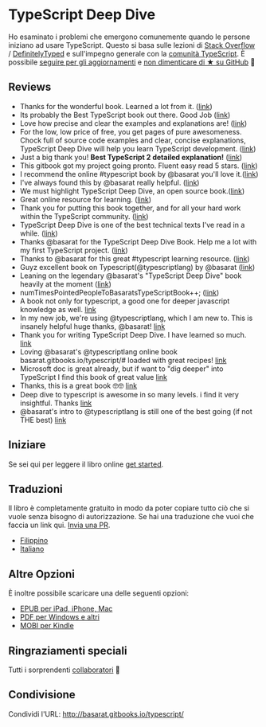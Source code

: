 TypeScript Deep Dive
=======

Ho esaminato i problemi che emergono comunemente quando le persone iniziano ad usare TypeScript. Questo si basa sulle lezioni di [Stack Overflow](http://stackoverflow.com/tags/typescript/topusers) / [DefinitelyTyped](https://github.com/DefinitelyTyped/) e sull'impegno generale con la [comunità TypeScript](https://github.com/TypeStrong/). È possibile [seguire per gli aggiornamenti](https://twitter.com/basarat) e [non dimenticare di ★ su GitHub](https://github.com/basarat/typescript-book) 🌹

## Reviews

* Thanks for the wonderful book. Learned a lot from it. ([link](https://www.gitbook.com/book/basarat/typescript/discussions/21#comment-1468279131934))
* Its probably the Best TypeScript book out there. Good Job ([link](https://twitter.com/thelondonjs/status/756419561570852864))
* Love how precise and clear the examples and explanations are! ([link](https://twitter.com/joe_mighty/status/758290957280346112))
* For the low, low price of free, you get pages of pure awesomeness. Chock full of source code examples and clear, concise explanations, TypeScript Deep Dive will help you learn TypeScript development. ([link](https://www.nativescript.org/blog/details/free-book-typescript-deep-dive))
* Just a big thank you! **Best TypeScript 2 detailed explanation!** ([link](https://www.gitbook.com/book/basarat/typescript/discussions/38))
* This gitbook got my project going pronto. Fluent easy read 5 stars. ([link](https://twitter.com/thebabellion/status/779888195559235584))
* I recommend the online #typescript book by @basarat you'll love it.([link](https://twitter.com/markpieszak/status/788099306590969860))
* I've always found this by @basarat really helpful. ([link](https://twitter.com/Brocco/status/789887640656945152))
* We must highlight TypeScript Deep Dive, an open source book.([link](https://www.siliconrepublic.com/enterprise/typescript-programming-javascript))
* Great online resource for learning. ([link](https://twitter.com/rdfuhr/status/790193307708076035))
* Thank you for putting this book together, and for all your hard work within the TypeScript community. ([link](https://github.com/basarat/typescript-book/pull/183#issuecomment-257799713))
* TypeScript Deep Dive is one of the best technical texts I've read in a while. ([link](https://twitter.com/borekb/status/794287092272599040))
* Thanks @basarat for the TypeScript Deep Dive Book. Help me a lot with my first TypeScript project. ([link](https://twitter.com/betolinck/status/797901548562960384))
* Thanks to @basarat for this great #typescript learning resource. ([link](https://twitter.com/markuse1501/status/799116176815230976))
* Guyz excellent book on Typescript(@typescriptlang) by @basarat ([link](https://twitter.com/deeinlove/status/813245965507260417))
* Leaning on the legendary @basarat's "TypeScript Deep Dive" book heavily at the moment ([link](https://twitter.com/sitapati/status/814379404956532737))
* numTimesPointedPeopleToBasaratsTypeScriptBook++; ([link](https://twitter.com/brocco/status/814227741696462848))
* A book not only for typescript, a good one for deeper javascript knowledge as well. [link](https://www.gitbook.com/book/basarat/typescript/discussions/59)
* In my new job, we're using @typescriptlang, which I am new to. This is insanely helpful huge thanks, @basarat! [link](https://twitter.com/netchkin/status/855339390566096896)
* Thank you for writing TypeScript Deep Dive. I have learned so much. [link](https://twitter.com/buctwbzs/status/857198618704355328?refsrc=email&s=11)
* Loving @basarat's @typescriptlang online book basarat.gitbooks.io/typescript/# loaded with great recipes! [link](https://twitter.com/ericliprandi/status/857608837309677568)
* Microsoft doc is great already, but if want to "dig deeper" into TypeScript I find this book of great value  [link](https://twitter.com/caludio/status/876729910550831104)
* Thanks, this is a great book 🤓🤓 [link](https://twitter.com/jjwonmin/status/885666375548547073)
* Deep dive to typescript is awesome in so many levels. i find it very insightful. Thanks [link](https://twitter.com/orenmizr/status/891083492787970053)
* @basarat's intro to @typescriptlang is still one of the best going (if not THE best) [link](https://twitter.com/stevealee/status/953953255968698368)

## Iniziare
Se sei qui per leggere il libro online [get started](http://basarat.gitbooks.io/typescript/content/docs/getting-started.html).

## Traduzioni
Il libro è completamente gratuito in modo da poter copiare tutto ciò che si vuole senza bisogno di autorizzazione. Se hai una traduzione che vuoi che faccia un link qui. [Invia una PR](https://github.com/basarat/typescript-book/edit/master/README.md).
* [Filippino](https://github.com/themarshann/typescript-book-fil)
* [Italiano](https://github.com/TizioFittizio/typescript-book)

## Altre Opzioni
È inoltre possibile scaricare una delle seguenti opzioni:
* [EPUB per iPad, iPhone, Mac](https://www.gitbook.com/download/epub/book/basarat/typescript)
* [PDF per Windows e altri](https://www.gitbook.com/download/pdf/book/basarat/typescript)
* [MOBI per Kindle](https://www.gitbook.com/download/mobi/book/basarat/typescript)

## Ringraziamenti speciali
Tutti i sorprendenti [collaboratori](https://github.com/basarat/typescript-book/graphs/contributors) 🌹

## Condivisione
Condividi l'URL: http://basarat.gitbooks.io/typescript/
